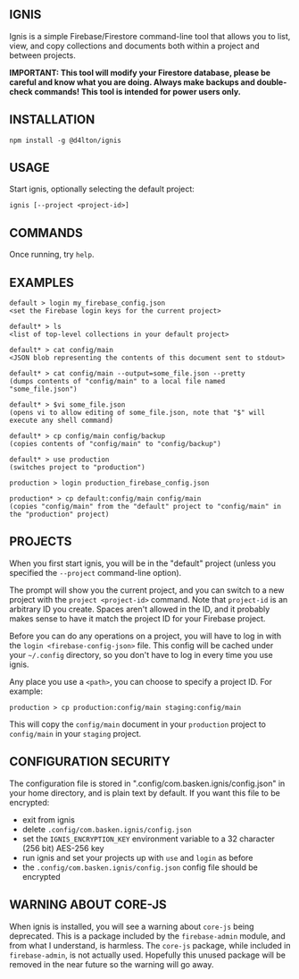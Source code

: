 ## IGNIS

Ignis is a simple Firebase/Firestore command-line tool that allows you to list, view, and copy collections and documents both within a project and between projects.

**IMPORTANT: This tool will modify your Firestore database, please be careful and know what you are doing. Always make backups and double-check commands! This tool is intended for power users only.**

## INSTALLATION

    npm install -g @d4lton/ignis

## USAGE

Start ignis, optionally selecting the default project:

 `ignis [--project <project-id>]`

## COMMANDS

Once running, try `help`.

## EXAMPLES

    default > login my_firebase_config.json
    <set the Firebase login keys for the current project>

    default* > ls
    <list of top-level collections in your default project>

    default* > cat config/main
    <JSON blob representing the contents of this document sent to stdout>

    default* > cat config/main --output=some_file.json --pretty
    (dumps contents of "config/main" to a local file named "some_file.json")

    default* > $vi some_file.json
    (opens vi to allow editing of some_file.json, note that "$" will execute any shell command)

    default* > cp config/main config/backup
    (copies contents of "config/main" to "config/backup")

    default* > use production
    (switches project to "production")

    production > login production_firebase_config.json

    production* > cp default:config/main config/main
    (copies "config/main" from the "default" project to "config/main" in the "production" project)

## PROJECTS

When you first start ignis, you will be in the "default" project (unless you specified the `--project` command-line option).

The prompt will show you the current project, and you can switch to a new project with the `project <project-id>` command. Note that `project-id` is an arbitrary ID you create. Spaces aren't allowed in the ID, and it probably makes sense to have it match the project ID for your Firebase project.

Before you can do any operations on a project, you will have to log in with the `login <firebase-config-json>` file. This config will be cached under your `~/.config` directory, so you don't have to log in every time you use ignis.

Any place you use a `<path>`, you can choose to specify a project ID. For example:

    production > cp production:config/main staging:config/main

This will copy the `config/main` document in your `production` project to `config/main` in your `staging` project.

## CONFIGURATION SECURITY

The configuration file is stored in ".config/com.basken.ignis/config.json" in your home directory, and is plain text by default. If you want this file to be encrypted:

- exit from ignis
- delete `.config/com.basken.ignis/config.json`
- set the `IGNIS_ENCRYPTION_KEY` environment variable to a 32 character (256 bit) AES-256 key
- run ignis and set your projects up with `use` and `login` as before
- the `.config/com.basken.ignis/config.json` config file should be encrypted

## WARNING ABOUT CORE-JS

When ignis is installed, you will see a warning about `core-js` being deprecated. This is a package included by the `firebase-admin` module, and from what I understand, is harmless. The `core-js` package, while included in `firebase-admin`, is not actually used. Hopefully this unused package will be removed in the near future so the warning will go away.
